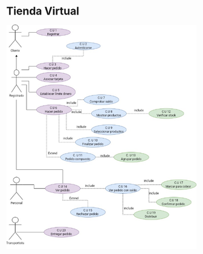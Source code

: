 # Tienda Virtual

![<Tienda Virtual>](<https://github.com/Yaamiilaa/entornos-desarrollo/blob/main/Tareas/Tarea11/img/Tienda%20Virtual.jpg>)